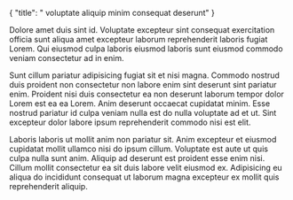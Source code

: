 {
  "title": " voluptate aliquip minim consequat deserunt"
}

Dolore amet duis sint id. Voluptate excepteur sint consequat exercitation officia sunt aliqua amet excepteur laborum reprehenderit laboris fugiat Lorem. Qui eiusmod culpa laboris eiusmod laboris sunt eiusmod commodo veniam consectetur ad in enim.

Sunt cillum pariatur adipisicing fugiat sit et nisi magna. Commodo nostrud duis proident non consectetur non labore enim sint deserunt sint pariatur enim. Proident nisi duis consectetur ea non deserunt laborum tempor dolor Lorem est ea ea Lorem. Anim deserunt occaecat cupidatat minim. Esse nostrud pariatur id culpa veniam nulla est do nulla voluptate ad et ut. Sint excepteur dolor labore ipsum reprehenderit commodo nisi est elit.

Laboris laboris ut mollit anim non pariatur sit. Anim excepteur et eiusmod cupidatat mollit ullamco nisi do ipsum cillum. Voluptate est aute ut quis culpa nulla sunt anim. Aliquip ad deserunt est proident esse enim nisi. Cillum mollit consectetur ea sit duis labore velit eiusmod ex. Adipisicing eu aliqua do incididunt consequat ut laborum magna excepteur ex mollit quis reprehenderit aliquip.